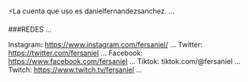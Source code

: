 <!--
**fersaniel/fersaniel** is a ✨ _special_ ✨ repository because its `README.md` (this file) appears on your GitHub profile.

Here are some ideas to get you started:

- 🔭 I’m currently working on ...
- 🌱 I’m currently learning ...
- 👯 I’m looking to collaborate on ...
- 🤔 I’m looking for help with ...
- 💬 Ask me about ...
- 📫 How to reach me: ...
- 😄 Pronouns: ...
- ⚡ Fun fact: ...
-->
⚡La cuenta que uso es danielfernandezsanchez. ...

###REDES ...

Instagram: https://www.instagram.com/fersaniel/  ...
Twitter: https://twitter.com/fersaniel ...
Facebook: https://www.facebook.com/fersaniel ...
Tiktok: tiktok.com/@fersaniel ...
Twitch: https://www.twitch.tv/fersaniel ...
